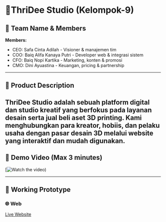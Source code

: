 # 🌟ThriDee Studio (Kelompok-9)

## 👥 Team Name & Members 
**Members:**
- CEO: Safa Cinta Adilah - Visioner & manajemen tim
- COO: Baiq Alifa Kanaya Putri - Developer web & integrasi sistem
- CFO: Baiq Nopi Kartika - Marketing, konten & promosi
- CMO: Dini Ayuastina - Keuangan, pricing & partnership
  
---

## 🧪 Product Description
ThriDee Studio adalah sebuah platform digital dan studio kreatif yang berfokus pada layanan desain serta jual beli aset 3D printing. Kami menghubungkan para kreator, hobiis, dan pelaku usaha dengan pasar desain 3D melalui website yang interaktif dan mudah digunakan.
---

## 🎥 Demo Video (Max 3 minutes)
[![Watch the video]([https://youtu.be/E3rJKe58K38?si=yqg9TV5O9gD8L-04]))

---

## 🚀 Working Prototype

### 🌐 Web
[Live Website](https://thridee-1d812.web.app/)
